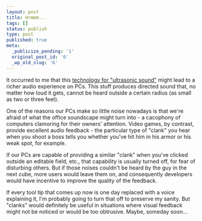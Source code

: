 ```yaml
---
layout: post
title: Hrmmm...
tags: []
status: publish
type: post
published: true
meta:
  _publicize_pending: '1'
  original_post_id: '6'
  _wp_old_slug: '6'
---
```

It occurred to me that this <a href="http://www.wired.com/news/print/0,1294,50483,00.html" target="_blank">technology for "ultrasonic sound"</a> might lead to a richer audio experience on PCs.  This stuff produces directed sound that, no matter how loud it gets, cannot be heard outside a certain radius (as small as two or three feet).

One of the reasons our PCs make so little noise nowadays is that we're afraid of what the office soundscape might turn into - a cacophony of computers clamoring for their owners' attention.  Video games, by contrast, provide excellent audio feedback - the particular type of "clank" you hear when you shoot a boss tells you whether you've hit him in his armor or his weak spot, for example.

If our PCs are capable of providing a similar "clank" when you've clicked outside an editable field, etc., that capability is usually turned off, for fear of disturbing others.  But if those noises couldn't be heard by the guy in the next cube, more users would leave them on, and consequently developers would have incentive to improve the quality of the feedback.

If every tool tip that comes up now is one day replaced with a voice explaining it, I'm probably going to turn that off to preserve my sanity.  But "clanks" would definitely be useful in situations where visual feedback might not be noticed or would be too obtrusive.  Maybe, someday soon...

